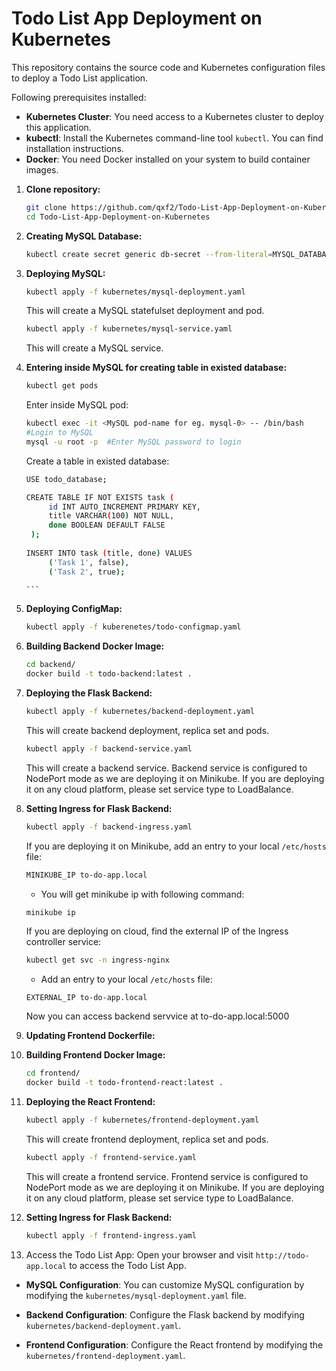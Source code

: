 # Todo List App Deployment on Kubernetes

This repository contains the source code and Kubernetes configuration files to deploy a Todo List application.

Following prerequisites installed:

- **Kubernetes Cluster**: You need access to a Kubernetes cluster to deploy this application. 
- **kubectl**: Install the Kubernetes command-line tool `kubectl`. You can find installation instructions. 
- **Docker**: You need Docker installed on your system to build container images. 

1. **Clone repository:**
   ```bash
   git clone https://github.com/qxf2/Todo-List-App-Deployment-on-Kubernetes.git
   cd Todo-List-App-Deployment-on-Kubernetes
   ```

2. **Creating MySQL Database:**
   ```bash
   kubectl create secret generic db-secret --from-literal=MYSQL_DATABASE=todo_database --from-literal=MYSQL_ROOT_PASSWORD=<db_password> --from-literal=DATABASE_USER=root
   ```

3. **Deploying MySQL:**
   ```bash
   kubectl apply -f kubernetes/mysql-deployment.yaml
   ```
   This will create a MySQL statefulset deployment and pod. 
   
   ```bash
   kubectl apply -f kubernetes/mysql-service.yaml
   ```
   This will create a MySQL service.

4. **Entering inside MySQL for creating table in existed database:**
   ```bash
   kubectl get pods
   ```
   Enter inside MySQL pod:
   ```bash
   kubectl exec -it <MySQL pod-name for eg. mysql-0> -- /bin/bash 
   #Login to MySQL
   mysql -u root -p  #Enter MySQL password to login
   ```
   Create a table in existed database:
   ````bash
   USE todo_database;

   CREATE TABLE IF NOT EXISTS task (
        id INT AUTO_INCREMENT PRIMARY KEY,
        title VARCHAR(100) NOT NULL,
        done BOOLEAN DEFAULT FALSE
    );
    
   INSERT INTO task (title, done) VALUES
        ('Task 1', false),
        ('Task 2', true);

   ```

5. **Deploying ConfigMap:**
    ```bash
    kubectl apply -f kuberenetes/todo-configmap.yaml
    ```

6. **Building Backend Docker Image:**
    ```bash
    cd backend/
    docker build -t todo-backend:latest .
    ```

7. **Deploying the Flask Backend:** 
    ```bash
    kubectl apply -f kubernetes/backend-deployment.yaml
    ```
    This will create backend deployment, replica set and pods.
    ```bash
    kubectl apply -f backend-service.yaml
    ```
    This will create a backend service. Backend service is configured to NodePort mode as we are deploying it on Minikube. If you are deploying it on any cloud platform, please set service type to LoadBalance.

8. **Setting Ingress for Flask Backend:**
    ```bash
    kubectl apply -f backend-ingress.yaml
    ```
    If you are deploying it on Minikube, add an entry to your local `/etc/hosts` file:

     ```bash
     MINIKUBE_IP to-do-app.local
     ```
    - You will get minikube ip with following command:
    ```bash
    minikube ip
    ```
    If you are deploying on cloud, find the external IP of the Ingress controller service:

     ```bash
     kubectl get svc -n ingress-nginx
     ```

   - Add an entry to your local `/etc/hosts` file:

    ```
    EXTERNAL_IP to-do-app.local
    ```
    Now you can access backend servvice at to-do-app.local:5000

9. **Updating Frontend Dockerfile:**

10. **Building Frontend Docker Image:**
    ```bash
    cd frontend/
    docker build -t todo-frontend-react:latest .
    ```

11. **Deploying the React Frontend:** 
    ```bash
    kubectl apply -f kubernetes/frontend-deployment.yaml
    ```
    This will create frontend deployment, replica set and pods.
    ```bash
    kubectl apply -f frontend-service.yaml
    ```
    This will create a frontend service. Frontend service is configured to NodePort mode as we are deploying it on Minikube. If you are deploying it on any cloud platform, please set service type to LoadBalance.

12. **Setting Ingress for Flask Backend:**
    ```bash
    kubectl apply -f frontend-ingress.yaml
    ```

13. Access the Todo List App:
    Open your browser and visit `http://todo-app.local` to access the Todo List App.

- **MySQL Configuration**: You can customize MySQL configuration by modifying the `kubernetes/mysql-deployment.yaml` file.

- **Backend Configuration**: Configure the Flask backend by modifying `kubernetes/backend-deployment.yaml`.

- **Frontend Configuration**: Configure the React frontend by modifying the `kubernetes/frontend-deployment.yaml`.

